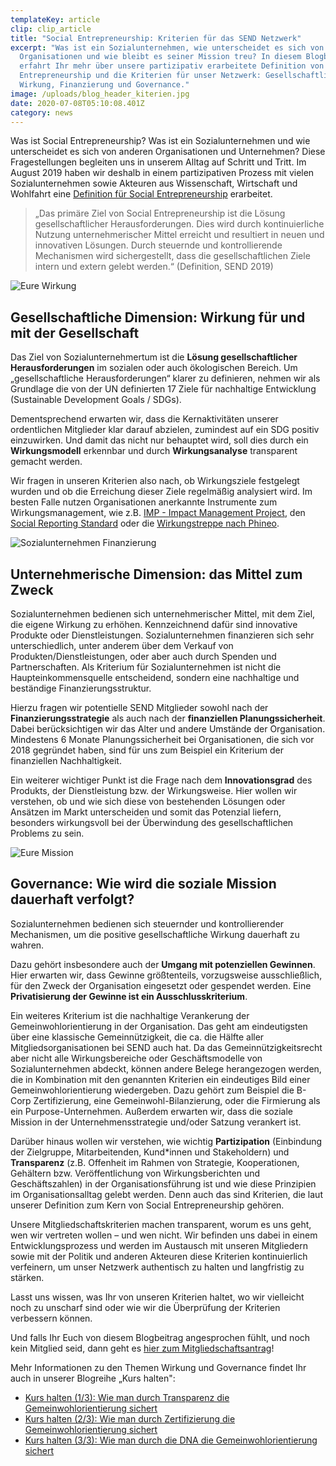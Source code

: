 ```yaml
---
templateKey: article
clip: clip_article
title: "Social Entrepreneurship: Kriterien für das SEND Netzwerk"
excerpt: "Was ist ein Sozialunternehmen, wie unterscheidet es sich von anderen
  Organisationen und wie bleibt es seiner Mission treu? In diesem Blogbeitrag
  erfahrt Ihr mehr über unsere partizipativ erarbeitete Definition von Social
  Entrepreneurship und die Kriterien für unser Netzwerk: Gesellschaftliche
  Wirkung, Finanzierung und Governance."
image: /uploads/blog_header_kiterien.jpg
date: 2020-07-08T05:10:08.401Z
category: news
---
```

Was ist Social Entrepreneurship? Was ist ein Sozialunternehmen und wie unterscheidet es sich von anderen Organisationen und Unternehmen? Diese Fragestellungen begleiten uns in unserem Alltag auf Schritt und Tritt. Im August 2019 haben wir deshalb in einem partizipativen Prozess mit vielen Sozialunternehmen sowie Akteuren aus Wissenschaft, Wirtschaft und Wohlfahrt eine [Definition für Social Entrepreneurship](https://www.send-ev.de/uploads/definition_socialentrepreneurship.pdf) erarbeitet.

> „Das primäre Ziel von Social Entrepreneurship ist die Lösung gesellschaftlicher Herausforderungen. Dies wird durch kontinuierliche Nutzung unternehmerischer Mittel erreicht und resultiert in neuen und innovativen Lösungen. Durch steuernde und kontrollierende Mechanismen wird sichergestellt, dass die gesellschaftlichen Ziele intern und extern gelebt werden.“ (Definition, SEND 2019)

![](/uploads/blog-kriterien_wirkung.jpg "Eure Wirkung")

## Gesellschaftliche Dimension: Wirkung für und mit der Gesellschaft

Das Ziel von Sozialunternehmertum ist die **Lösung gesellschaftlicher Herausforderungen** im sozialen oder auch ökologischen Bereich. Um „gesellschaftliche Herausforderungen“ klarer zu definieren, nehmen wir als Grundlage die von der UN definierten 17 Ziele für nachhaltige Entwicklung (Sustainable Development Goals / SDGs).

Dementsprechend erwarten wir, dass die Kernaktivitäten unserer ordentlichen Mitglieder klar darauf abzielen, zumindest auf ein SDG positiv einzuwirken. Und damit das nicht nur behauptet wird, soll dies durch ein **Wirkungsmodell** erkennbar und durch **Wirkungsanalyse** transparent gemacht werden. 

Wir fragen in unseren Kriterien also nach, ob Wirkungsziele festgelegt wurden und ob die Erreichung dieser Ziele regelmäßig analysiert wird. Im besten Falle nutzen Organisationen anerkannte Instrumente zum Wirkungsmanagement, wie z.B. [IMP - Impact Management Project](https://impactmanagementproject.com/), den [Social Reporting Standard](https://www.social-reporting-standard.de/) oder die [Wirkungstreppe nach Phineo](https://www.phineo.org/magazin/was-ist-soziale-wirkung).

![](/uploads/blog-kriterien_finanzierung.jpg "Sozialunternehmen Finanzierung")

## **Unternehmerische Dimension: das Mittel zum Zweck**

Sozialunternehmen bedienen sich unternehmerischer Mittel, mit dem Ziel, die eigene Wirkung zu erhöhen. Kennzeichnend dafür sind innovative Produkte oder Dienstleistungen. Sozialunternehmen finanzieren sich sehr unterschiedlich, unter anderem über dem Verkauf von Produkten/Dienstleistungen, oder aber auch durch Spenden und Partnerschaften. Als Kriterium für Sozialunternehmen ist nicht die Haupteinkommensquelle entscheidend, sondern eine nachhaltige und beständige Finanzierungsstruktur.

Hierzu fragen wir potentielle SEND Mitglieder sowohl nach der **Finanzierungsstrategie** als auch nach der **finanziellen Planungssicherheit**. Dabei berücksichtigen wir das Alter und andere Umstände der Organisation. Mindestens 6 Monate Planungssicherheit bei Organisationen, die sich vor 2018 gegründet haben, sind für uns zum Beispiel ein Kriterium der finanziellen Nachhaltigkeit.

Ein weiterer wichtiger Punkt ist die Frage nach dem **Innovationsgrad** des Produkts, der Dienstleistung bzw. der Wirkungsweise. Hier wollen wir verstehen, ob und wie sich diese von bestehenden Lösungen oder Ansätzen im Markt unterscheiden und somit das Potenzial liefern, besonders wirkungsvoll bei der Überwindung des gesellschaftlichen Problems zu sein.

![](/uploads/blog-kriterien_mission.jpg "Eure Mission")

## **Governance: Wie wird die soziale Mission dauerhaft verfolgt?**

Sozialunternehmen bedienen sich steuernder und kontrollierender Mechanismen, um die positive gesellschaftliche Wirkung dauerhaft zu wahren. 

Dazu gehört insbesondere auch der **Umgang mit potenziellen Gewinnen**. Hier erwarten wir, dass Gewinne größtenteils, vorzugsweise ausschließlich, für den Zweck der Organisation eingesetzt oder gespendet werden. Eine **Privatisierung der Gewinne ist ein Ausschlusskriterium**.

Ein weiteres Kriterium ist die nachhaltige Verankerung der Gemeinwohlorientierung in der Organisation. Das geht am eindeutigsten über eine klassische Gemeinnützigkeit, die ca. die Hälfte aller Mitgliedsorganisationen bei SEND auch hat. Da das Gemeinnützigkeitsrecht aber nicht alle Wirkungsbereiche oder Geschäftsmodelle von Sozialunternehmen abdeckt, können andere Belege herangezogen werden, die in Kombination mit den genannten Kriterien ein eindeutiges Bild einer Gemeinwohlorientierung wiedergeben. Dazu gehört zum Beispiel die B-Corp Zertifizierung, eine Gemeinwohl-Bilanzierung, oder die Firmierung als ein Purpose-Unternehmen. Außerdem erwarten wir, dass die soziale Mission in der Unternehmensstrategie und/oder Satzung verankert ist. 

Darüber hinaus wollen wir verstehen, wie wichtig **Partizipation** (Einbindung der Zielgruppe, Mitarbeitenden, Kund*innen und Stakeholdern) und **Transparenz** (z.B. Offenheit im Rahmen von Strategie, Kooperationen, Gehältern bzw. Veröffentlichung von Wirkungsberichten und Geschäftszahlen) in der Organisationsführung ist und wie diese Prinzipien im Organisationsalltag gelebt werden. Denn auch das sind Kriterien, die laut unserer Definition zum Kern von Social Entrepreneurship gehören.

Unsere Mitgliedschaftskriterien machen transparent, worum es uns geht, wen wir vertreten wollen – und wen nicht. Wir befinden uns dabei in einem Entwicklungsprozess und werden im Austausch mit unseren Mitgliedern sowie mit der Politik und anderen Akteuren diese Kriterien kontinuierlich verfeinern, um unser Netzwerk authentisch zu halten und langfristig zu stärken. 

Lasst uns wissen, was Ihr von unseren Kriterien haltet, wo wir vielleicht noch zu unscharf sind oder wie wir die Überprüfung der Kriterien verbessern können. 

Und falls Ihr Euch von diesem Blogbeitrag angesprochen fühlt, und noch kein Mitglied seid, dann geht es [hier zum Mitgliedschaftsantrag](https://www.send-ev.de/mitgliedschaft/)!

Mehr Informationen zu den Themen Wirkung und Governance findet Ihr auch in unserer Blogreihe „Kurs halten": 

* [Kurs halten (1/3): Wie man durch Transparenz die Gemeinwohlorientierung sichert](https://www.send-ev.de/2018-08-28_kurs-halten-1-3-wie-man-durch-transparenz-die-gemeinwohlorientierung-sichert/)
* [Kurs halten (2/3): Wie man durch Zertifizierung die Gemeinwohlorientierung sichert](https://www.send-ev.de/2018-08-30_kurs-halten-2-3-wie-man-durch-zertifizierung-die-gemeinwohlorientierung-sichert/)
* [Kurs halten (3/3): Wie man durch die DNA die Gemeinwohlorientierung sichert](https://www.send-ev.de/2018-08-31_kurs-halten-1-3-wie-man-durch-transparenz-die-gemeinwohlorientierung-sichert/)